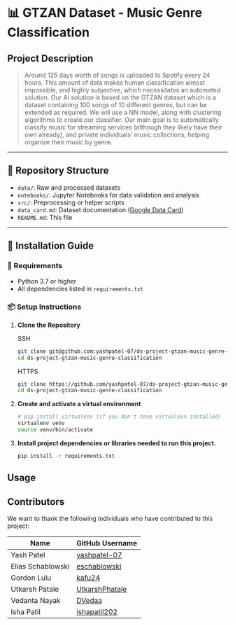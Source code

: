 # 📊 GTZAN Dataset - Music Genre Classification

## Project Description

> Around 125 days worth of songs is uploaded to Spotify every 24 hours. This amount of data makes human classification almost impossible, and highly subjective, which necessitates an automated solution. Our AI solution is based on the GTZAN dataset which is a dataset containing 100 songs of 10 different genres, but can be extended as required. We will use a NN model, along with clustering algorithms to create our classifier. Our main goal is to automatically classify music for streaming services (although they likely have their own already), and private individuals' music collections, helping organize their music by genre.

---

## 📂 Repository Structure
- `data/`: Raw and processed datasets
- `notebooks/`: Jupyter Notebooks for data validation and analysis
- `src/`: Preprocessing or helper scripts
- `data_card.md`: Dataset documentation ([Google Data Card](https://github.com/PAIR-code/datacardsplaybook/blob/main/templates/DataCardsExtendedTemplate.md))
- `README.md`: This file

---

## 🚀 Installation Guide

### 🔧 Requirements
- Python 3.7 or higher  
- All dependencies listed in `requirements.txt`

### 📦 Setup Instructions

1. **Clone the Repository**
   
   SSH
   ```bash
   git clone git@github.com:yashpatel-07/ds-project-gtzan-music-genre-classification.git
   cd ds-project-gtzan-music-genre-classification
   ```
   HTTPS
   ```bash
   git clone https://github.com/yashpatel-07/ds-project-gtzan-music-genre-classification.git
   cd ds-project-gtzan-music-genre-classification
   ```
3. **Create and activate a virtual environment**

   ```bash
   # pip install virtualenv (if you don't have virtualevn installed)
   virtualenv venv
   source venv/bin/activate
   ```
4. **Install project dependencies or libraries needed to run this project.**

   ```bash
   pip install -r requirements.txt
   ```

## Usage

## Contributors

We want to thank the following individuals who have contributed to this project:


| Name | GitHub Username |
|---|---|
| Yash Patel | [yashpatel-07](https://github.com/yashpatel-07) |
| Elias Schablowski | [eschablowski](https://github.com/eschablowski) |
| Gordon Lulu | [kafu24](https://github.com/kafu24) |
| Utkarsh Patale | [UtkarshPhatale](https://github.com/UtkarshPhatale) |
| Vedanta Nayak | [DVedaa](https://github.com/DVedaa) |
| Isha Patil | [ishapatil202](https://github.com/ishapatil202) |
